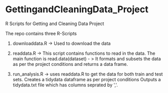 GettingandCleaningData_Project
==============================

R Scripts for Getting and Cleaning Data Project


The repo contains three R-Scripts

1) downloaddata.R -> Used to download the data

2) readdata.R -> This script contains functions to read in the data.
The main function is read.data(dataset) - > It formats and subsets the data
as per the project conditions and returns a data frame.

3) run_analysis.R -> uses readdata.R to get the data for both train and test
sets. Creates a tidydata dataframe as per project conditions
Outputs a tidydata.txt file which has columns seprated by ','.
